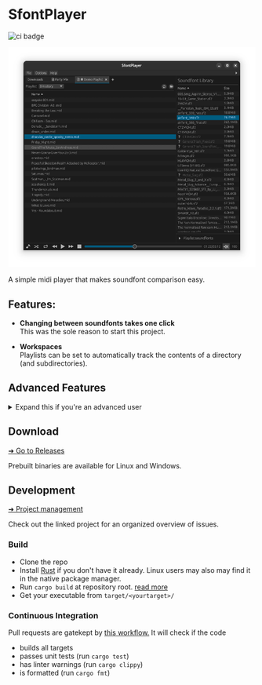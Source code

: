 # SfontPlayer

![ci badge](https://github.com/sevonj/sfontplayer/actions/workflows/rust.yml/badge.svg)

![image](packaging/res/screenshot_2.png)

A simple midi player that makes soundfont comparison easy.

## Features:

- **Changing between soundfonts takes one click**  
  This was the sole reason to start this project.

- **Workspaces**  
  Playlists can be set to automatically track the contents of a directory (and subdirectories).

## Advanced Features

<details>
<summary>Expand this if you're an advanced user</summary>

![image](packaging/res/screenshot_3.png)

- **MIDI Inspector**  
   Inspect your MIDI files in detail and mess with them

  - **Event Browser**  
    Examine MIDI files at event level

  - **Preset Mapper**  
    Useful if the soundfont and MIDI file don't use the same patch map (e.g. [General Midi](https://en.wikipedia.org/wiki/General_MIDI#Program_change_events))

  - **MIDI Renderer**  
    Render MIDI files to audio

...and more to come!

</details>

## Download

[➜ Go to Releases](https://github.com/sevonj/sfontplayer/releases)

Prebuilt binaries are available for Linux and Windows.

## Development

[➜ Project management](https://github.com/users/sevonj/projects/12)

Check out the linked project for an organized overview of issues.

### Build

- Clone the repo
- Install [Rust](https://www.rust-lang.org/) if you don't have it already. Linux users may also may find it in the native package manager.
- Run `cargo build` at repository root. [read more](https://doc.rust-lang.org/cargo/commands/cargo-build.html)
- Get your executable from `target/<yourtarget>/`

### Continuous Integration

Pull requests are gatekept by [this workflow.](https://github.com/sevonj/sfontplayer/blob/master/.github/workflows/rust.yml) It will check if the code

- builds all targets
- passes unit tests (run `cargo test`)
- has linter warnings (run `cargo clippy`)
- is formatted (run `cargo fmt`)
